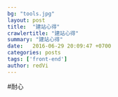 ```yaml
---
bg: "tools.jpg"
layout: post
title:  "建站心得"
crawlertitle: "建站心得"
summary: "建站心得"
date:   2016-06-29 20:09:47 +0700
categories: posts
tags: ['front-end']
author: redVi
---
```


#耐心